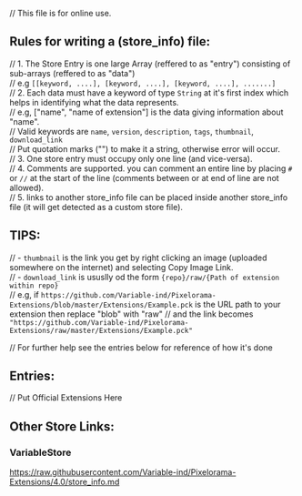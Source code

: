 // This file is for online use.<br>

## Rules for writing a (store_info) file:
// 1.	The Store Entry is one large Array (reffered to as "entry") consisting of sub-arrays (reffered to as "data")<br>
//		e.g `[[keyword, ....], [keyword, ....], [keyword, ....], .......]`<br>
// 2.	Each data must have a keyword of type `String` at it's first index which helps in identifying what the data represents.<br>
//		e.g, ["name", "name of extension"] is the data giving information about "name".<br>
//		Valid keywords are `name`, `version`, `description`, `tags`, `thumbnail`, `download_link`<br>
//		Put quotation marks ("") to make it a string, otherwise error will occur.<br>
// 3.    One store entry must occupy only one line (and vice-versa).<br>
// 4.    Comments are supported. you can comment an entire line by placing `#` or `//` at the start of the line (comments between or at end of line are not allowed).<br>
// 5.    links to another store_info file can be placed inside another store_info file (it will get detected as a custom store file).<br>

## TIPS:
//	- `thumbnail` is the link you get by right clicking an image (uploaded somewhere on the internet) and selecting Copy Image Link.<br>
//	- `download_link` is ususlly od the form `{repo}/raw/{Path of extension within repo}`<br>
//		e.g, if `https://github.com/Variable-ind/Pixelorama-Extensions/blob/master/Extensions/Example.pck` is the URL path to your extension then replace "blob" with "raw"
//		and the link becomes `"https://github.com/Variable-ind/Pixelorama-Extensions/raw/master/Extensions/Example.pck"`<br>

// For further help see the entries below for reference of how it's done
## Entries:
// Put Official Extensions Here


## Other Store Links:
### VariableStore
https://raw.githubusercontent.com/Variable-ind/Pixelorama-Extensions/4.0/store_info.md
